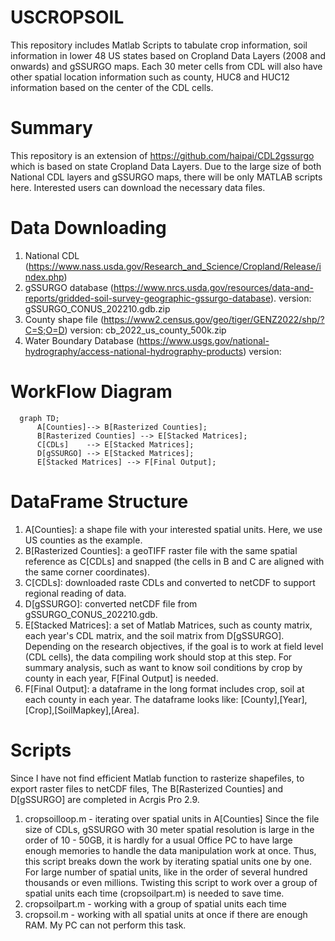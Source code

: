 # USCROPSOIL
This repository includes Matlab Scripts to tabulate crop information, soil information in lower 48 US states based on Cropland Data Layers (2008 and onwards) and gSSURGO maps. Each 30 meter cells from CDL will also have other spatial location information such as county, HUC8 and HUC12 information based on the center of the CDL cells.

# Summary
This repository is an extension of https://github.com/haipai/CDL2gssurgo which is based on state Cropland Data Layers. Due to the large size of both National CDL layers and gSSURGO maps, there will be only MATLAB scripts here. Interested users can download the necessary data files. 

# Data Downloading 
1. National CDL (https://www.nass.usda.gov/Research_and_Science/Cropland/Release/index.php) 
2. gSSURGO database (https://www.nrcs.usda.gov/resources/data-and-reports/gridded-soil-survey-geographic-gssurgo-database). version: gSSURGO_CONUS_202210.gdb.zip
3. County shape file (https://www2.census.gov/geo/tiger/GENZ2022/shp/?C=S;O=D) version: cb_2022_us_county_500k.zip
4. Water Boundary Database (https://www.usgs.gov/national-hydrography/access-national-hydrography-products) version:


# WorkFlow Diagram 
```mermaid
  graph TD;
      A[Counties]--> B[Rasterized Counties];
      B[Rasterized Counties] --> E[Stacked Matrices];
      C[CDLs]    --> E[Stacked Matrices]; 
      D[gSSURGO] --> E[Stacked Matrices];
      E[Stacked Matrices] --> F[Final Output];

```

# DataFrame Structure

1. A[Counties]: a shape file with your interested spatial units. Here, we use US counties as the example.
2. B[Rasterized Counties]: a geoTIFF raster file with the same spatial reference as C[CDLs] and snapped (the cells in B and C are aligned with the same corner coordinates).
3. C[CDLs]: downloaded raste CDLs and converted to netCDF to support regional reading of data. 
4. D[gSSURGO]: converted netCDF file from gSSURGO_CONUS_202210.gdb.
5. E[Stacked Matrices]: a set of Matlab Matrices, such as county matrix, each year's CDL matrix, and the soil matrix from D[gSSURGO]. Depending on the research objectives, if the goal is to work at field level (CDL cells), the data compiling work should stop at this step. For summary analysis, such as want to know soil conditions by crop by county in each year, F[Final Output] is needed. 
6. F[Final Output]: a dataframe in the long format includes crop, soil at each county in each year. The dataframe looks like: [County],[Year],[Crop],[SoilMapkey],[Area].

# Scripts
Since I have not find efficient Matlab function to rasterize shapefiles, to export raster files to netCDF files, The B[Rasterized Counties] and D[gSSURGO] are completed in Acrgis Pro 2.9. 
1. cropsoilloop.m - iterating over spatial units in A[Counties]
   Since the file size of CDLs, gSSURGO with 30 meter spatial resolution is large in the order of 10 - 50GB, it is hardly for a usual Office PC to have large enough memories to handle the data manipulation work at once. Thus, this script breaks down the work by iterating spatial units one by one. For large number of spatial units, like in the order of several hundred thousands or even millions. Twisting this script to work over a group of spatial units each time (cropsoilpart.m) is needed to save time. 
2. cropsoilpart.m - working with a group of spatial units each time
3. cropsoil.m - working with all spatial units at once if there are enough RAM. My PC can not perform this task.

